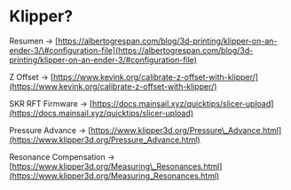 # Klipper?

Resumen -&gt; [https://albertogrespan.com/blog/3d-printing/klipper-on-an-ender-3/\#configuration-file](https://albertogrespan.com/blog/3d-printing/klipper-on-an-ender-3/#configuration-file)

Z Offset -&gt; [https://www.kevink.org/calibrate-z-offset-with-klipper/](https://www.kevink.org/calibrate-z-offset-with-klipper/)

SKR RFT Firmware -&gt; [https://docs.mainsail.xyz/quicktips/slicer-upload](https://docs.mainsail.xyz/quicktips/slicer-upload)

Pressure Advance -&gt; [https://www.klipper3d.org/Pressure\_Advance.html](https://www.klipper3d.org/Pressure_Advance.html)

Resonance Compensation -&gt; [https://www.klipper3d.org/Measuring\_Resonances.html](https://www.klipper3d.org/Measuring_Resonances.html)



